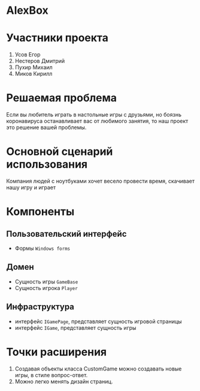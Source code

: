 # AlexBox
# Участники проекта
  1. Усов Егор
  2. Нестеров Дмитрий
  3. Пухир Михаил
  4. Миков Кирилл
# Решаемая проблема
Если вы любитель играть в настольные игры с друзьями, но боязнь коронавируса останавливает вас от любимого занятия, то наш проект это решение вашей проблемы.
# Основной сценарий использования
Компания людей с ноутбуками хочет весело провести время, скачивает нашу игру и играет
# Компоненты
## Пользовательский интерфейс
  - Формы `Windows forms`
## Домен
  - Сущность игры `GameBase`
  - Сущность игрока `Player`
## Инфраструктура
  - интерфейс `IGamePage`, представляет сущность игровой страницы
  - интерфейс `IGame`, представляет сущность игры
# Точки расширения
  1. Создавая объекты класса CustomGame можно создавать новые игры, в стиле вопрос-ответ.
  2. Можно легко менять дизайн страниц.
